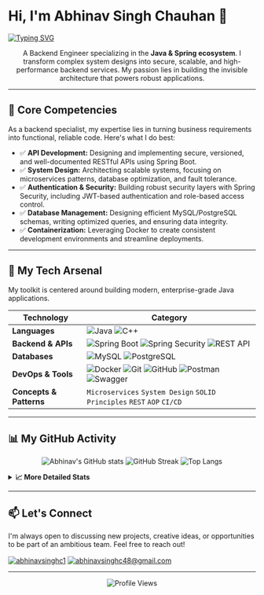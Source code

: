 # Hi, I'm Abhinav Singh Chauhan 👋

[![Typing SVG](https://readme-typing-svg.demolab.com?font=Fira+Code&pause=1000&center=true&vCenter=true&width=950&lines=Backend+Engineer+%7C+System+Architect;Building+Resilient+%26+Scalable+Java+Applications;From+System+Design+Blueprints+to+Production+Code;Spring+Boot+%E2%80%A2+MySQL+%E2%80%A2+Docker+%E2%80%A2+Microservices)](https://git.io/typing-svg)

<p align="center">
  A Backend Engineer specializing in the <strong>Java & Spring ecosystem</strong>. I transform complex system designs into secure, scalable, and high-performance backend services. My passion lies in building the invisible architecture that powers robust applications.
</p>

---

## 🎯 Core Competencies

As a backend specialist, my expertise lies in turning business requirements into functional, reliable code. Here's what I do best:

-   ✅ **API Development:** Designing and implementing secure, versioned, and well-documented RESTful APIs using Spring Boot.
-   ✅ **System Design:** Architecting scalable systems, focusing on microservices patterns, database optimization, and fault tolerance.
-   ✅ **Authentication & Security:** Building robust security layers with Spring Security, including JWT-based authentication and role-based access control.
-   ✅ **Database Management:** Designing efficient MySQL/PostgreSQL schemas, writing optimized queries, and ensuring data integrity.
-   ✅ **Containerization:** Leveraging Docker to create consistent development environments and streamline deployments.

---

## 🔧 My Tech Arsenal

My toolkit is centered around building modern, enterprise-grade Java applications.

| Technology             | Category                                                                                                                                                                                                                                                         |
| ---------------------- | ---------------------------------------------------------------------------------------------------------------------------------------------------------------------------------------------------------------------------------------------------------------- |
| **Languages** | ![Java](https://img.shields.io/badge/Java-ED8B00?style=for-the-badge&logo=openjdk&logoColor=white) ![C++](https://img.shields.io/badge/C++-00599C?style=for-the-badge&logo=c%2B%2B&logoColor=white)                                                                  |
| **Backend & APIs** | ![Spring Boot](https://img.shields.io/badge/Spring_Boot-6DB33F?style=for-the-badge&logo=springboot&logoColor=white) ![Spring Security](https://img.shields.io/badge/Spring_Security-6DB33F?style=for-the-badge&logo=springsecurity&logoColor=white) ![REST API](https://img.shields.io/badge/REST-API-black?style=for-the-badge&logo=fastapi&logoColor=white) |
| **Databases** | ![MySQL](https://img.shields.io/badge/MySQL-00f?style=for-the-badge&logo=mysql&logoColor=white) ![PostgreSQL](https://img.shields.io/badge/PostgreSQL-336791?style=for-the-badge&logo=postgresql&logoColor=white)                                                     |
| **DevOps & Tools** | ![Docker](https://img.shields.io/badge/Docker-0db7ed?style=for-the-badge&logo=docker&logoColor=white) ![Git](https://img.shields.io/badge/Git-F05033?style=for-the-badge&logo=git&logoColor=white) ![GitHub](https://img.shields.io/badge/GitHub-181717?style=for-the-badge&logo=github&logoColor=white) ![Postman](https://img.shields.io/badge/Postman-FF6C37?style=for-the-badge&logo=postman&logoColor=white) ![Swagger](https://img.shields.io/badge/Swagger-85EA2D?style=for-the-badge&logo=swagger&logoColor=black) |
| **Concepts & Patterns**| `Microservices` `System Design` `SOLID Principles` `REST` `AOP` `CI/CD`                                                                                                                                                                                   |
---

## 📊 My GitHub Activity

<p align="center">
  <img src="https://github-readme-stats.vercel.app/api?username=abhinav-1504&show_icons=true&theme=radical&rank_icon=github" alt="Abhinav's GitHub stats" />
  <img src="https://github-readme-streak-stats.herokuapp.com/?user=abhinav-1504&theme=radical" alt="GitHub Streak" />
  <img src="https://github-readme-stats.vercel.app/api/top-langs/?username=abhinav-1504&layout=compact&theme=radical" alt="Top Langs" />
</p>

<details>
<summary><b>📈 More Detailed Stats</b></summary>
<p align="center">
  <img src="https://github-profile-summary-cards.vercel.app/api/cards/profile-details?username=abhinav-1504&theme=radical" />
  <img src="https://github-profile-summary-cards.vercel.app/api/cards/stats?username=abhinav-1504&theme=radical" />
  <img src="https://github-profile-summary-cards.vercel.app/api/cards/productive-time?username=abhinav-1504&theme=radical&utcOffset=5.5" />
</p>
</details>

---

## 📫 Let's Connect

I'm always open to discussing new projects, creative ideas, or opportunities to be part of an ambitious team. Feel free to reach out!

<p align="left">
<a href="https://www.linkedin.com/in/abhinavsinghc1" target="blank"><img align="center" src="https://img.shields.io/badge/LinkedIn-%230077B5.svg?style=for-the-badge&logo=linkedin&logoColor=white" alt="abhinavsinghc1"/></a>
<a href="mailto:abhinavsinghc48@gmail.com" target="blank"><img align="center" src="https://img.shields.io/badge/Email-D14836.svg?style=for-the-badge&logo=gmail&logoColor=white" alt="abhinavsinghc48@gmail.com"/></a>
</p>

---
<p align="center">
  <img src="https://komarev.com/ghpvc/?username=abhinav-1504&style=for-the-badge&color=brightgreen" alt="Profile Views"/>
</p>
